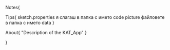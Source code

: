 Notes{

  Tips{
    sketch.properties я слагаш в папка с името code
    picture файловете в папка с името data
  }
  
  About{
    "Description of the KAT_App"
  }
  
}
